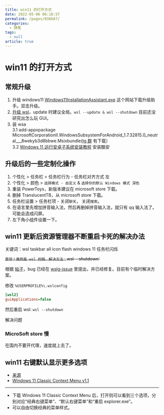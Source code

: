```yaml
---
title: win11 的打开方式
date: 2022-05-06 06:18:57
permalink: /pages/036b87/
categories: 
  - 随笔
tags: 
  - null
article: true
---
```

# win11 的打开方式

## 常规升级

1. 升级 windows11 [Windows11InstallationAssistant.exe](https://www.microsoft.com/en-us/software-download/windows11) 这个网站下载升级助手。双击升级。
2. [升级 wsl](https://zhuanlan.zhihu.com/p/419870972)，update 时建议全局。`wsl --update & wsl --shutdown` 目前还没研究出怎么玩 GUI。
3. 装 wsa  
    3.1 add-appxpackage MicrosoftCorporationII.WindowsSubsystemForAndroid_1.7.32815.0_neutral___8wekyb3d8bbwe.Msixbundle([tg 群]( https://t.me/joinchat/NV4xIhmoUTl6UIeB9--IlA) 有下载）  
    3.2 [Windows 11 运行安卓子系统安装教程](https://zhuanlan.zhihu.com/p/424959704) 安装酷安

## 升级后的一些定制化操作

1. 个性化 > 任务栏 > 任务栏行为 - 任务栏对齐方式 左
2. 个性化 > 颜色 > `选择模式 - 自定义` & `选择你的默认 Windows 模式 深色`
3. 重装 PowerToys，新版本建议在 microsoft store 下载。
4. 删掉 TranslucentTB，从 microsoft store 下载。
5. 任务栏设置 > 任务栏项 - 关闭`聊天`， 关闭`搜索`。
6. 在语言里先增加拼音输入法，然后再删掉拼音输入法，就只有 qq 输入法了。可能会造成闪屏。
7. 左下角小组件设置一下。

## win11 更新后资源管理器不断重启卡死的解决办法

关键词：wsl taskbar all icon flash windows 11 任务栏闪烁

~~`震惊！竟然是 wsl 的锅，解决方法：`wsl --shutdown`~~

根据 [帖子](https://www.v2ex.com/t/810392)，bug 已经在 [wslg-issue](https://github.com/microsoft/wslg/issues/348) 里提出，并已经修复。目前有个临时解决方案。

修改 `%USERPROFILE%\.wslconfig`

```ini
[wsl2]
guiApplications=false
```

然后重启 wsl: `wsl --shutdown`

解决问题

### MicroSoft store 慢

在国内不要开代理，速度就上去了。

## win11 右键默认显示更多选项

- [来源](https://www.zhihu.com/question/480356710/answer/2204452858)
- [Windows 11 Classic Context Menu v1.1](https://www.sordum.org/14479/windows-11-classic-context-menu-v1-1/)

---

- 下载 Windows 11 Classic Context Menu 后，打开则可以看到三个选项，分别对应“经典右键菜单”、“默认右键菜单”和“重启 explorer.exe”。
- 可以自由切换经典的菜单样式。

